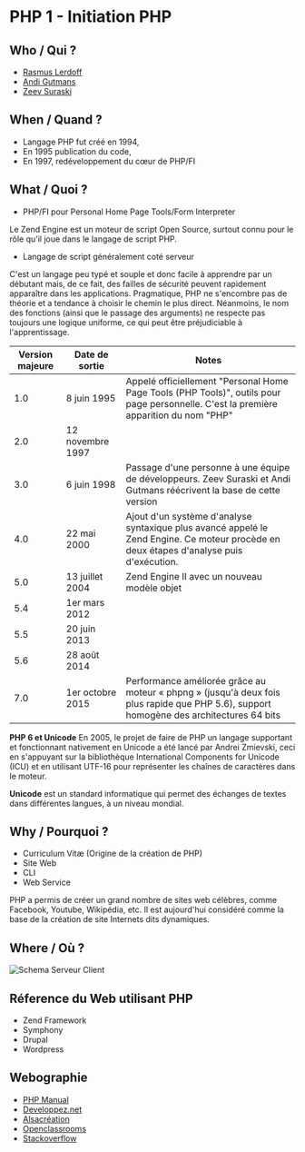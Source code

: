 # PHP 1 - Initiation PHP
## Who / Qui ? 

  - [Rasmus Lerdoff](https://fr.wikipedia.org/wiki/Rasmus_Lerdorf)
  - [Andi Gutmans](https://fr.wikipedia.org/wiki/Andi_Gutmans)
  - [Zeev Suraski](https://fr.wikipedia.org/wiki/Zeev_Suraski)

## When / Quand ?
- Langage PHP fut créé en 1994,
- En 1995 publication du code,
- En 1997, redéveloppement du cœur de PHP/FI
 
## What / Quoi ?
- PHP/FI pour Personal Home Page Tools/Form Interpreter

Le Zend Engine est un moteur de script Open Source, surtout connu pour le rôle qu'il joue dans le langage de script PHP.

- Langage de script généralement coté serveur

C'est un langage peu typé et souple et donc facile à apprendre par un débutant mais, de ce fait, des failles de sécurité peuvent rapidement apparaître dans les applications. Pragmatique, PHP ne s'encombre pas de théorie et a tendance à choisir le chemin le plus direct. Néanmoins, le nom des fonctions (ainsi que le passage des arguments) ne respecte pas toujours une logique uniforme, ce qui peut être préjudiciable à l'apprentissage.

| Version majeure | Date de sortie | Notes |
|-----------------|----------------|-------|
| 1.0 | 8 juin 1995 | Appelé officiellement "Personal Home Page Tools (PHP Tools)", outils pour page personnelle. C'est la première apparition du nom "PHP" |
| 2.0 | 12 novembre 1997 |  |
| 3.0 | 6 juin 1998 | Passage d'une personne à une équipe de développeurs. Zeev Suraski et Andi Gutmans réécrivent la base de cette version |
| 4.0 | 22 mai 2000 | Ajout d'un système d'analyse syntaxique plus avancé appelé le Zend Engine. Ce moteur procède en deux étapes d'analyse puis d'exécution. |
| 5.0 | 13 juillet 2004 | Zend Engine II avec un nouveau modèle objet |
| 5.4 | 1er mars 2012 |  |
| 5.5 | 20 juin 2013 |  |
| 5.6 | 28 août 2014 |  |
| 7.0 | 1er octobre 2015 | Performance améliorée grâce au moteur « phpng » (jusqu'à deux fois plus rapide que PHP 5.6), support homogène des architectures 64 bits |

__PHP 6 et Unicode__
En 2005, le projet de faire de PHP un langage supportant et fonctionnant nativement en Unicode a été lancé par Andrei Zmievski, ceci en s'appuyant sur la bibliothèque International Components for Unicode (ICU) et en utilisant UTF-16 pour représenter les chaînes de caractères dans le moteur.

__Unicode__ est un standard informatique qui permet des échanges de textes dans différentes langues, à un niveau mondial.

## Why / Pourquoi ? 

- Curriculum Vitæ (Origine de la création de PHP)
- Site Web
- CLI
- Web Service

PHP a permis de créer un grand nombre de sites web célèbres, comme Facebook, Youtube, Wikipédia, etc.
Il est aujourd'hui considéré comme la base de la création de site Internets dits dynamiques.

## Where / Où ?

![Schema Serveur Client]()

## Réference du Web utilisant PHP

- Zend Framework
- Symphony
- Drupal
- Wordpress

## Webographie
- [PHP Manual](https://secure.php.net/manual/fr/index.php)
- [Developpez.net](http://www.developpez.net)
- [Alsacréation](http://www.alsacreations.com)
- [Openclassrooms](https://openclassrooms.com)
- [Stackoverflow](http://stackoverflow.com)
